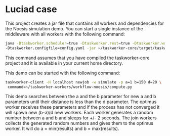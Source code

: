 # Luciad case

This project creates a jar file that contains all workers and dependencies for the Noesis simulation
demo. You can start a single instance of the middleware with all workers with the following command:

```bash
java -Dtaskworker.scheduler=true -Dtaskworker.rest=true -Dtaskworker.workers=true \
-Dtaskworker.configfile=config.yaml -jar ~/taskworker-core/target/taskworker-core.jar
```

This command assumes that you have compiled the taskworker-core project and it is available in your
current home directory. 

This demo can be started with the following command:

```bash
taskworker-client -H localhost newjob -w simulate -p a=1 b=150 d=20 \
 command=~/taskworker-workers/workflow-noesis/compute.py
```

This demo searches between the a and the b parameter for new a and b parameters until their distance
is less than the d parameter. The optimus worker receives these parameters and if the process has
not converged it will spawn new (b-a)/d new workers. Each worker generates a random number between a
and b and sleeps for +/- 2 seconds. The join workers collects the generated random numbers and gives
them to the optimus worker. It will do a = min(results) and b = max(results).

